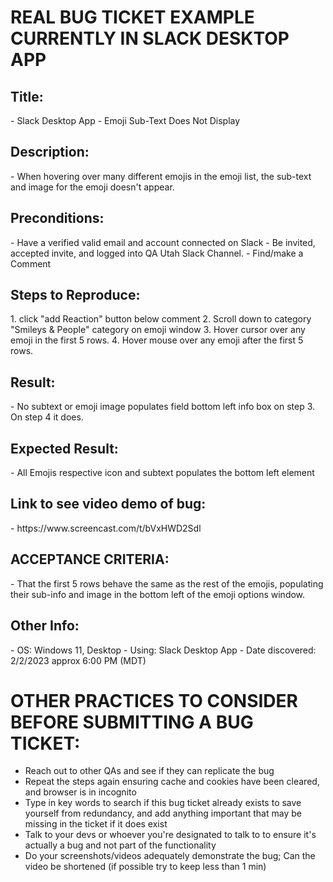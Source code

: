 <h1>REAL BUG TICKET EXAMPLE CURRENTLY IN SLACK DESKTOP APP</h1>

<h2>Title:</h2>
- Slack Desktop App - Emoji Sub-Text Does Not Display

<h2>Description:</h2>
- When hovering over many different emojis in the emoji list, the sub-text and image for the emoji doesn't appear.

<h2>Preconditions:</h2>
- Have a verified valid email and account connected on Slack
- Be invited, accepted invite, and logged into QA Utah Slack Channel.
- Find/make a Comment

<h2>Steps to Reproduce:</h2>
1. click "add Reaction" button below comment
2. Scroll down to category "Smileys & People" category on emoji window
3. Hover cursor over any emoji in the first 5 rows.
4. Hover mouse over any emoji after the first 5 rows.

<h2>Result:</h2>
- No subtext or emoji image populates field bottom left info box on step 3. On step 4 it does.

<h2>Expected Result:</h2>
- All Emojis respective icon and subtext populates the bottom left element

<h2>Link to see video demo of bug:</h2>
- https://www.screencast.com/t/bVxHWD2Sdl


<h2>ACCEPTANCE CRITERIA:</h2>
- That the first 5 rows behave the same as the rest of the emojis, populating their sub-info and image in the bottom left of the emoji options window.

<h2>Other Info:</h2>
- OS: Windows 11, Desktop
- Using: Slack Desktop App
- Date discovered: 2/2/2023 approx 6:00 PM (MDT)



<h1>OTHER PRACTICES TO CONSIDER BEFORE SUBMITTING A BUG TICKET:</h1>

- Reach out to other QAs and see if they can replicate the bug
- Repeat the steps again ensuring cache and cookies have been cleared, and browser is in incognito
- Type in key words to search if this bug ticket already exists to save yourself from redundancy, and add anything important that may be missing in the ticket if it does exist
- Talk to your devs or whoever you're designated to talk to to ensure it's actually a bug and not part of the functionality
- Do your screenshots/videos adequately demonstrate the bug; Can the video be shortened (if possible try to keep less than 1 min)
